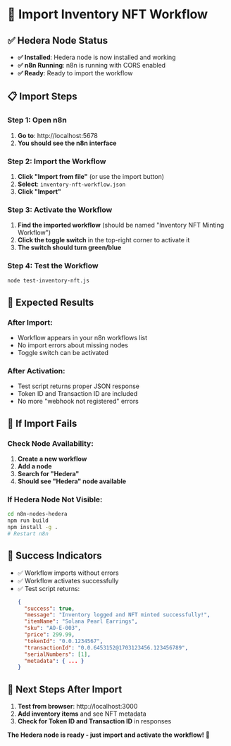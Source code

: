 # 🚀 Import Inventory NFT Workflow

## ✅ Hedera Node Status
- **✅ Installed**: Hedera node is now installed and working
- **✅ n8n Running**: n8n is running with CORS enabled
- **✅ Ready**: Ready to import the workflow

## 📋 Import Steps

### Step 1: Open n8n
1. **Go to**: http://localhost:5678
2. **You should see the n8n interface**

### Step 2: Import the Workflow
1. **Click "Import from file"** (or use the import button)
2. **Select**: `inventory-nft-workflow.json`
3. **Click "Import"**

### Step 3: Activate the Workflow
1. **Find the imported workflow** (should be named "Inventory NFT Minting Workflow")
2. **Click the toggle switch** in the top-right corner to activate it
3. **The switch should turn green/blue**

### Step 4: Test the Workflow
```bash
node test-inventory-nft.js
```

## 🎯 Expected Results

### After Import:
- Workflow appears in your n8n workflows list
- No import errors about missing nodes
- Toggle switch can be activated

### After Activation:
- Test script returns proper JSON response
- Token ID and Transaction ID are included
- No more "webhook not registered" errors

## 🚨 If Import Fails

### Check Node Availability:
1. **Create a new workflow**
2. **Add a node**
3. **Search for "Hedera"**
4. **Should see "Hedera" node available**

### If Hedera Node Not Visible:
```bash
cd n8n-nodes-hedera
npm run build
npm install -g .
# Restart n8n
```

## 🎉 Success Indicators

- ✅ Workflow imports without errors
- ✅ Workflow activates successfully
- ✅ Test script returns:
  ```json
  {
    "success": true,
    "message": "Inventory logged and NFT minted successfully!",
    "itemName": "Solana Pearl Earrings",
    "sku": "AO-E-003",
    "price": 299.99,
    "tokenId": "0.0.1234567",
    "transactionId": "0.0.6453152@1703123456.123456789",
    "serialNumbers": [1],
    "metadata": { ... }
  }
  ```

## 🚀 Next Steps After Import

1. **Test from browser**: http://localhost:3000
2. **Add inventory items** and see NFT metadata
3. **Check for Token ID and Transaction ID** in responses

**The Hedera node is ready - just import and activate the workflow!** 🎯 
